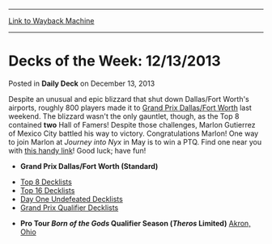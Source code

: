 
---
[Link to Wayback Machine](https://web.archive.org/web/20220701144641/https://magic.wizards.com/en/articles/archive/daily-deck/decks-week-12132013-2013-12-12)

[_metadata_:description]:- "Despite an unusual and epic blizzard that shut down Dallas/Fort Worth's airports, roughly 800 players made it to Grand Prix Dallas/Fort Worth last weekend. The blizzard wasn't the only gauntlet, though, as the Top 8 contained two Hall of Famers! Despite those challenges, Marlon Gutierrez of Mexico City battled his way to victory. Congratulations Marlon! One way to join Marlon"
[_metadata_:generator]:- "Drupal 7 (http://drupal.org)"
[_metadata_:node]:- "203601"
[_metadata_:path_date]:- "2013-12-12"
[_metadata_:publish_date]:- "2013-12-13"
[_metadata_:source]:- "div-main-content"
[_metadata_:title]:- "Decks of the Week: 12/13/2013"
[_metadata_:wayback_capture_timestamp]:- "2022-07-01 14:46:41"
[_metadata_:wayback_raw_url]:- "https://web.archive.org/web/20220701144641id_/https://magic.wizards.com/en/articles/archive/daily-deck/decks-week-12132013-2013-12-12"
[_metadata_:wayback_url]:- "https://magic.wizards.com/en/articles/archive/daily-deck/decks-week-12132013-2013-12-12"
---


Decks of the Week: 12/13/2013
=============================



 Posted in **Daily Deck**
 on December 13, 2013 










Despite an unusual and epic blizzard that shut down Dallas/Fort Worth's airports, roughly 800 players made it to [Grand Prix Dallas/Fort Worth](http://wizards.com/magic/magazine/article.aspx?x=mtg/daily/eventcoverage/gpdfw13/welcome) last weekend. The blizzard wasn't the only gauntlet, though, as the Top 8 contained **two** Hall of Famers! Despite those challenges, Marlon Gutierrez of Mexico City battled his way to victory. Congratulations Marlon! One way to join Marlon at *Journey into Nyx* in May is to win a PTQ. Find one near you with [this handy link](https://archive.wizards.com/Magic/TCG/Events.aspx?x=mtg/event/protour/qualifierlist#jou)! Good luck; have fun! 

* **Grand Prix Dallas/Fort Worth (Standard)**
+ [Top 8 Decklists](http://wizards.com/magic/magazine/article.aspx?x=mtg/daily/eventcoverage/gpdfw13/welcome#1)
+ [Top 16 Decklists](http://wizards.com/magic/magazine/article.aspx?x=mtg/daily/eventcoverage/gpdfw13/welcome#1a)
+ [Day One Undefeated Decklists](http://wizards.com/magic/magazine/article.aspx?x=mtg/daily/eventcoverage/gpdfw13/day2#1a)
+ [Grand Prix Qualifier Decklists](http://archive.wizards.com/magic/magazine/article.aspx?x=mtg/daily/eventcoverage/gpabq13/day1#1)
* **Pro Tour *Born of the Gods* Qualifier Season (*Theros* Limited)**
[Akron, Ohio](/magic/magazine/events.aspx?x=mtg/daily/eventcoverage/bornofthegods14ptq/1124akron)





